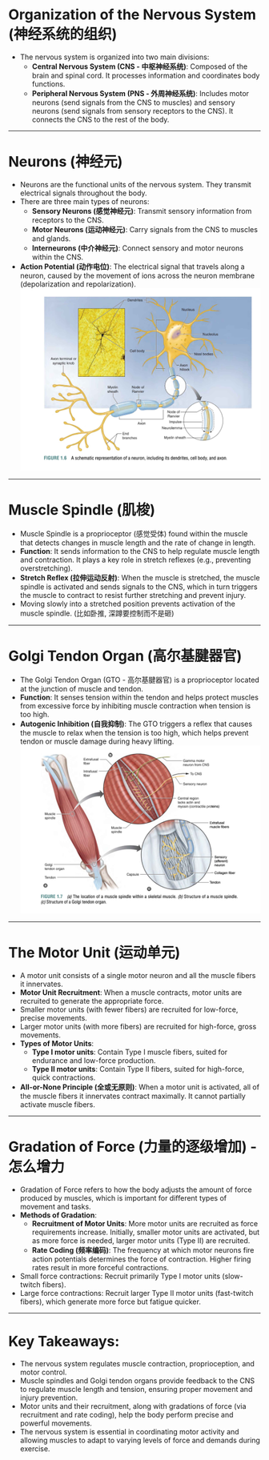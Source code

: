 
# Organization of the Nervous System (神经系统的组织)
- The nervous system is organized into two main divisions:
  - **Central Nervous System (CNS - 中枢神经系统)**: Composed of the brain and spinal cord. It processes information and coordinates body functions.
  - **Peripheral Nervous System (PNS - 外周神经系统)**: Includes motor neurons (send signals from the CNS to muscles) and sensory neurons (send signals from sensory receptors to the CNS). It connects the CNS to the rest of the body.
---
# Neurons (神经元)
- Neurons are the functional units of the nervous system. They transmit electrical signals throughout the body.
- There are three main types of neurons:
  - **Sensory Neurons (感觉神经元)**: Transmit sensory information from receptors to the CNS.
  - **Motor Neurons (运动神经元)**: Carry signals from the CNS to muscles and glands.
  - **Interneurons (中介神经元)**: Connect sensory and motor neurons within the CNS.
- **Action Potential (动作电位)**: The electrical signal that travels along a neuron, caused by the movement of ions across the neuron membrane (depolarization and repolarization).
![alt text](img/neuron.png)
---
# Muscle Spindle (肌梭)
- Muscle Spindle is a proprioceptor (感觉受体) found within the muscle that detects changes in muscle length and the rate of change in length.
- **Function**: It sends information to the CNS to help regulate muscle length and contraction. It plays a key role in stretch reflexes (e.g., preventing overstretching).
- **Stretch Reflex (拉伸运动反射)**: When the muscle is stretched, the muscle spindle is activated and sends signals to the CNS, which in turn triggers the muscle to contract to resist further stretching and prevent injury.
- Moving slowly into a stretched position prevents activation of the muscle spindle. (比如卧推, 深蹲要控制而不是砸)

---
# Golgi Tendon Organ (高尔基腱器官)
- The Golgi Tendon Organ (GTO - 高尔基腱器官) is a proprioceptor located at the junction of muscle and tendon.
- **Function**: It senses tension within the tendon and helps protect muscles from excessive force by inhibiting muscle contraction when tension is too high.
- **Autogenic Inhibition (自我抑制)**: The GTO triggers a reflex that causes the muscle to relax when the tension is too high, which helps prevent tendon or muscle damage during heavy lifting.
![alt text](img/spindle.png)
---
# The Motor Unit (运动单元)
- A motor unit consists of a single motor neuron and all the muscle fibers it innervates.
- **Motor Unit Recruitment**: When a muscle contracts, motor units are recruited to generate the appropriate force.
- Smaller motor units (with fewer fibers) are recruited for low-force, precise movements.
- Larger motor units (with more fibers) are recruited for high-force, gross movements.
- **Types of Motor Units**:
  - **Type I motor units**: Contain Type I muscle fibers, suited for endurance and low-force production.
  - **Type II motor units**: Contain Type II fibers, suited for high-force, quick contractions.
- **All-or-None Principle (全或无原则)**: When a motor unit is activated, all of the muscle fibers it innervates contract maximally. It cannot partially activate muscle fibers.

---
# Gradation of Force (力量的逐级增加) - 怎么增力
- Gradation of Force refers to how the body adjusts the amount of force produced by muscles, which is important for different types of movement and tasks.
- **Methods of Gradation**:
  - **Recruitment of Motor Units**: More motor units are recruited as force requirements increase. Initially, smaller motor units are activated, but as more force is needed, larger motor units (Type II) are recruited.
  - **Rate Coding (频率编码)**: The frequency at which motor neurons fire action potentials determines the force of contraction. Higher firing rates result in more forceful contractions.
- Small force contractions: Recruit primarily Type I motor units (slow-twitch fibers).
- Large force contractions: Recruit larger Type II motor units (fast-twitch fibers), which generate more force but fatigue quicker.

---
# Key Takeaways:
- The nervous system regulates muscle contraction, proprioception, and motor control.
- Muscle spindles and Golgi tendon organs provide feedback to the CNS to regulate muscle length and tension, ensuring proper movement and injury prevention.
- Motor units and their recruitment, along with gradations of force (via recruitment and rate coding), help the body perform precise and powerful movements.
- The nervous system is essential in coordinating motor activity and allowing muscles to adapt to varying levels of force and demands during exercise.
